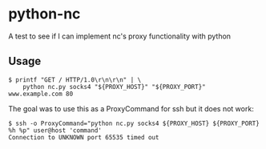 # python-nc

A test to see if I can implement nc's proxy functionality with python

## Usage

```
$ printf "GET / HTTP/1.0\r\n\r\n" | \
    python nc.py socks4 "${PROXY_HOST}" "${PROXY_PORT}" www.example.com 80
```

The goal was to use this as a ProxyCommand for ssh but it does not work:

```
$ ssh -o ProxyCommand="python nc.py socks4 ${PROXY_HOST} ${PROXY_PORT} %h %p" user@host 'command'
Connection to UNKNOWN port 65535 timed out
```
